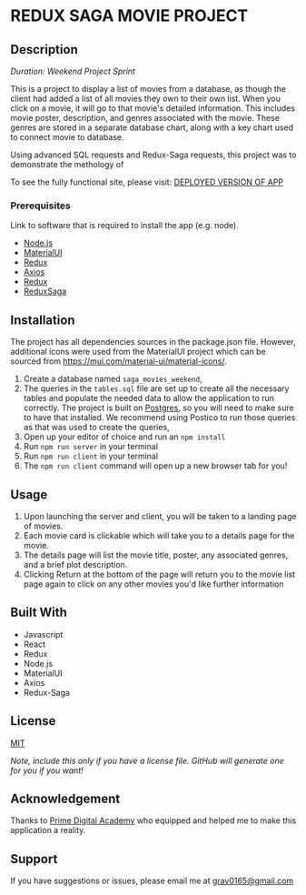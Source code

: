 
# REDUX SAGA MOVIE PROJECT

## Description

_Duration: Weekend Project Sprint_

This is a project to display a list of movies from a database, as though the client had added a list of all movies they own to their own list. When you click on a movie, it will go to that movie's detailed information. This includes movie poster, description, and genres associated with the movie. These genres are stored in a separate database chart, along with a key chart used to connect movie to database. 

Using advanced SQL requests and Redux-Saga requests, this project was to demonstrate the methology of 

To see the fully functional site, please visit: [DEPLOYED VERSION OF APP](www.heroku.com)


### Prerequisites

Link to software that is required to install the app (e.g. node).

- [Node.js](https://nodejs.org/en/)
- [MaterialUI](https://mui.com/)
- [Redux](https://redux.js.org/)
- [Axios](https://axios-http.com/docs/intro)
- [Redux](https://react.dev/)
- [ReduxSaga](https://redux-saga.js.org/)

## Installation

The project has all dependencies sources in the package.json file. However, additional icons were used from the MaterialUI project which can be sourced from https://mui.com/material-ui/material-icons/. 

1. Create a database named `saga_movies_weekend`,
2. The queries in the `tables.sql` file are set up to create all the necessary tables and populate the needed data to allow the application to run correctly. The project is built on [Postgres](https://www.postgresql.org/download/), so you will need to make sure to have that installed. We recommend using Postico to run those queries as that was used to create the queries, 
3. Open up your editor of choice and run an `npm install`
4. Run `npm run server` in your terminal
5. Run `npm run client` in your terminal
6. The `npm run client` command will open up a new browser tab for you!

## Usage

1. Upon launching the server and client, you will be taken to a landing page of movies.
2. Each movie card is clickable which will take you to a details page for the movie.
3. The details page will list the movie title, poster, any associated genres, and a brief plot description.
4. Clicking Return at the bottom of the page will return you to the movie list page again to click on any other movies you'd like further information



## Built With

 - Javascript
 - React
 - Redux
 - Node.js
 - MaterialUI
 - Axios
 - Redux-Saga

## License
[MIT](https://choosealicense.com/licenses/mit/)

_Note, include this only if you have a license file. GitHub will generate one for you if you want!_

## Acknowledgement
Thanks to [Prime Digital Academy](www.primeacademy.io) who equipped and helped me to make this application a reality. 

## Support
If you have suggestions or issues, please email me at [grav0165@gmail.com](grav0165@gmail.com)